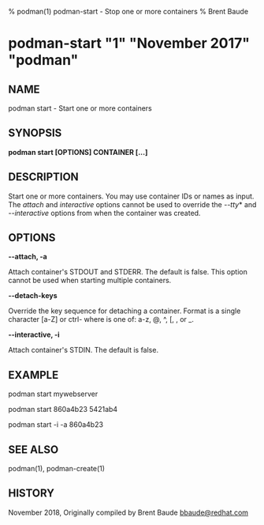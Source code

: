 % podman(1) podman-start - Stop one or more containers
% Brent Baude
# podman-start "1" "November 2017" "podman"

## NAME
podman start - Start one or more containers

## SYNOPSIS
**podman start [OPTIONS] CONTAINER [...]**

## DESCRIPTION
Start one or more containers.  You may use container IDs or names as input.  The *attach* and *interactive*
options cannot be used to override the *--tty** and *--interactive* options from when the container
was created.

## OPTIONS

**--attach, -a**

Attach container's STDOUT and STDERR.  The default is false. This option cannot be used when
starting multiple containers.

**--detach-keys**

Override the key sequence for detaching a container. Format is a single character [a-Z] or
ctrl-<value> where <value> is one of: a-z, @, ^, [, , or _.

**--interactive, -i**

Attach container's STDIN. The default is false.


## EXAMPLE

podman start mywebserver

podman start 860a4b23 5421ab4

podman start -i -a 860a4b23

## SEE ALSO
podman(1), podman-create(1)

## HISTORY
November 2018, Originally compiled by Brent Baude <bbaude@redhat.com>

